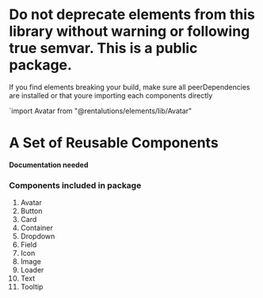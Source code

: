 # Do not deprecate elements from this library without warning or following true semvar. This is a public package.

If you find elements breaking your build, make sure all peerDependencies are installed or that youre importing each components directly

`import Avatar from "@rentalutions/elements/lib/Avatar"

# A Set of Reusable Components

**Documentation needed**

### Components included in package
1. Avatar
1. Button
1. Card
1. Container
1. Dropdown
1. Field
1. Icon
1. Image
1. Loader
1. Text
1. Tooltip
